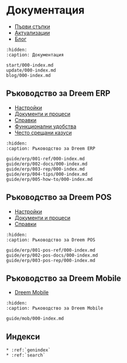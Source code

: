# Документация

 - [Първи стъпки](start/000-index.md)
 - [Актуализации](update/000-index.md)
 - [Блог](blog/000-index.md)

```{toctree}
:hidden:
:caption: Документация

start/000-index.md
update/000-index.md
blog/000-index.md
```

## Ръководство за Dreem ERP

 - [Настройки](guide/erp/001-ref/000-index.md)
 - [Документи и процеси](guide/erp/002-docs/000-index.md)
 - [Справки](guide/erp/003-rep/000-index.md)
 - [Функционални удобства](guide/erp/004-tips/000-index.md)
 - [Често срещани казуси](guide/erp/005-how-to/000-index.md)

```{toctree}
:hidden:
:caption: Ръководство за Dreem ERP

guide/erp/001-ref/000-index.md
guide/erp/002-docs/000-index.md
guide/erp/003-rep/000-index.md
guide/erp/004-tips/000-index.md
guide/erp/005-how-to/000-index.md
```

## Ръководство за Dreem POS

 - [Настройки](guide/pos/001-pos-ref/000-index.md)
 - [Документи и процеси](guide/pos/002-pos-docs/000-index.md)
 - [Справки](guide/pos/003-pos-rep/000-index.md)

```{toctree}
:hidden:
:caption: Ръководство за Dreem POS

guide/erp/001-pos-ref/000-index.md
guide/erp/002-pos-docs/000-index.md
guide/erp/003-pos-rep/000-index.md
```

## Ръководство за Dreem Mobile

 - [Dreem Mobile](guide/mob/000-index.md)

```{toctree}
:hidden:
:caption: Ръководство за Dreem Mobile

guide/mob/000-index.md
```

## Индекси

```{eval-rst}
* :ref:`genindex`
* :ref:`search`
```
